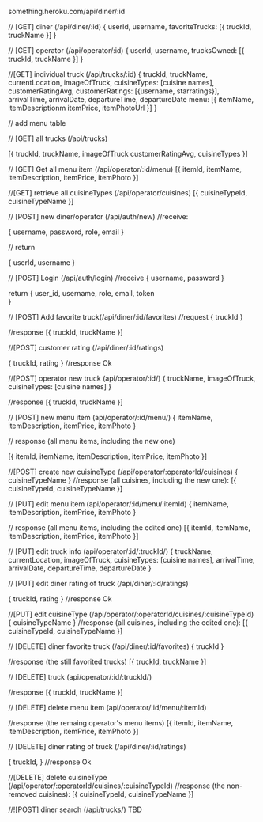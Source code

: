 something.heroku.com/api/diner/:id

// [GET] diner (/api/diner/:id)
{
  userId,
  username,
  favoriteTrucks: [{
    truckId,
    truckName
  }]
}

// [GET] operator (/api/operator/:id)
{
  userId,
  username,
  trucksOwned: [{
    truckId,
    truckName
  }]
}

//[GET] individual truck (/api/trucks/:id)
{
  truckId,
  truckName,
  currentLocation,
  imageOfTruck,
  cuisineTypes: [cuisine names],
  customerRatingAvg,
  customerRatings: [{username, starratings}],
  arrivalTime,
  arrivalDate,
  departureTime,
  departureDate
  menu: [{
    itemName,
    itemDescriptionm
    itemPrice,
    itemPhotoUrl
  }]
}

// add menu table

// [GET] all trucks (/api/trucks)

[{
  truckId,
  truckName,
  imageOfTruck
  customerRatingAvg,
  cuisineTypes
}]

// [GET] Get all menu item (/api/operator/:id/menu)
[{
  itemId,
  itemName,
  itemDescription,
  itemPrice,
  itemPhoto
}]

//[GET] retrieve all cuisineTypes (/api/operator/cuisines)
[{
  cuisineTypeId,
  cuisineTypeName
}]

// [POST] new diner/operator (/api/auth/new)
//receive:

{
  username,
  password,
  role,
  email
}

// return

{
  userId,
  username
}

// [POST] Login (/api/auth/login)
//receive
{
  username,
  password
}

return {
  user_id,
  username,
  role,
  email,
  token  
}

// [POST] Add favorite truck(/api/diner/:id/favorites)
//request
{
  truckId
}

//response 
[{
  truckId,
  truckName
}]

//[POST] customer rating (/api/diner/:id/ratings)

{
  truckId,
  rating
}
//response
Ok

//[POST] operator new truck (api/operator/:id/)
{
  truckName,
  imageOfTruck,
  cuisineTypes: [cuisine names]
}

//response 
[{
  truckId,
  truckName
}]


// [POST] new menu item (api/operator/:id/menu/)
{
  itemName,
  itemDescription,
  itemPrice,
  itemPhoto
}

// response (all menu items, including the new one)

[{
  itemId,
  itemName,
  itemDescription,
  itemPrice,
  itemPhoto
}]

//[POST] create new cuisineType (/api/operator/:operatorId/cuisines)
{
 cuisineTypeName
}
//response (all cuisines, including the new one):
[{
  cuisineTypeId,
  cuisineTypeName
}]

// [PUT] edit menu item (api/operator/:id/menu/:itemId)
  {
    itemName,
    itemDescription,
    itemPrice,
    itemPhoto
  }

// response (all menu items, including the edited one)
[{
  itemId,
  itemName,
  itemDescription,
  itemPrice,
  itemPhoto
}]

// [PUT] edit truck info (api/operator/:id/:truckId/)
{
  truckName,
  currentLocation,
  imageOfTruck,
  cuisineTypes: [cuisine names],
  arrivalTime,
  arrivalDate,
  departureTime,
  departureDate
}

// [PUT] edit diner rating of truck (/api/diner/:id/ratings)

{
  truckId,
  rating
}
//response
Ok

//[PUT] edit cuisineType (/api/operator/:operatorId/cuisines/:cuisineTypeId)
{
 cuisineTypeName
}
//response (all cuisines, including the edited one):
[{
  cuisineTypeId,
  cuisineTypeName
}]

// [DELETE] diner favorite truck (/api/diner/:id/favorites)
{
  truckId
}

//response (the still favorited trucks)
  [{
    truckId,
    truckName
  }]


// [DELETE] truck (api/operator/:id/:truckId/)

//response
[{
  truckId,
  truckName
}]

// [DELETE] delete menu item (api/operator/:id/menu/:itemId)

//response (the remaing operator's menu items)
[{
  itemId,
  itemName,
  itemDescription,
  itemPrice,
  itemPhoto
}]

// [DELETE]  diner rating of truck (/api/diner/:id/ratings)

{
  truckId,
}
//response
Ok


//[DELETE] delete cuisineType (/api/operator/:operatorId/cuisines/:cuisineTypeId)
//response (the non-removed cuisines):
[{
  cuisineTypeId,
  cuisineTypeName
}]

//![POST] diner search (/api/trucks/) 
TBD
